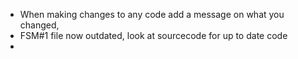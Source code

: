 
- When making changes to any code add a message on what you changed,
- FSM#1 file now outdated, look at sourcecode for up to date code
- 
